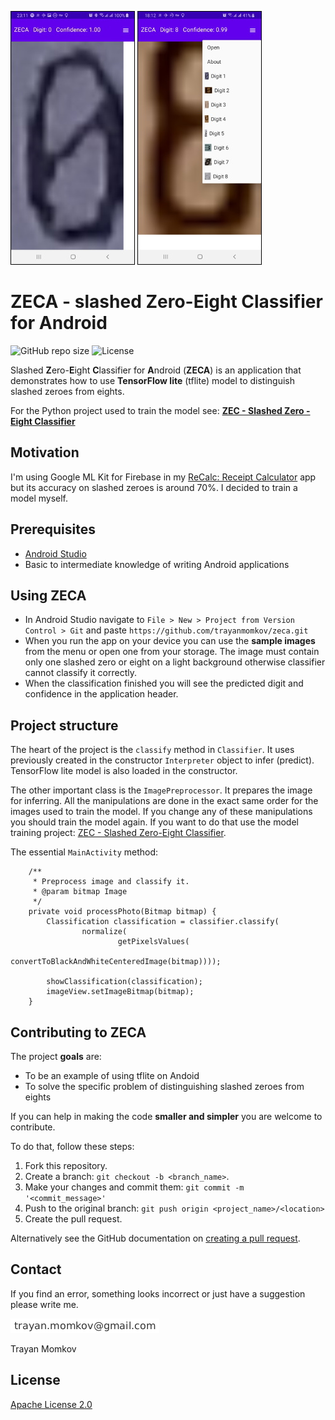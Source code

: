 ![Screenshot of recognized slashed zero](resources/zeca_screenshot_zero.jpg)
![Screenshot of recognized eight](resources/zeca_screenshot_eight.jpg)

# ZECA - slashed Zero-Eight Classifier for Android

<!--- See https://shields.io for others or to customize this set of shields. --->
![GitHub repo size](https://img.shields.io/github/repo-size/trayanmomkov/zeca)
![License](https://img.shields.io/github/license/trayanmomkov/zeca)

Slashed **Z**ero-**E**ight **C**lassifier for **A**ndroid (**ZECA**) is an
 application that demonstrates how to use **TensorFlow lite** (tflite) model to distinguish
  slashed zeroes from eights.

For the Python project used to train the model see: [**ZEC - Slashed Zero
-Eight Classifier**](https://github.com/trayanmomkov/zec)

## Motivation
I'm using Google ML Kit for Firebase in my
[ReCalc: Receipt Calculator](https://play.google.com/store/apps/details?id=info.trekto.receipts)
app but its accuracy
 on slashed zeroes is around 70%. I decided to train a model myself.

## Prerequisites
* [Android Studio](https://developer.android.com/studio/)
* Basic to intermediate knowledge of writing Android applications

## Using ZECA
* In Android Studio navigate to `File > New > Project from Version
 Control > Git` and paste `https://github.com/trayanmomkov/zeca.git`
* When you run the app on your device you can use the **sample images**
 from the menu or open one from your storage. The image must contain only
  one slashed
  zero or eight on a light background otherwise classifier cannot
   classify it correctly.
* When the classification finished you will see the predicted digit and
 confidence in the application header.

## Project structure
The heart of the project is the `classify` method in `Classifier`.
It uses previously created in the constructor `Interpreter` object to infer (predict).
TensorFlow lite model is also loaded in the constructor.

The other important class is the `ImagePreprocessor`. It prepares the
 image for inferring. All the manipulations are done in the
  exact same order for the images used to train the model. If you change
   any of these manipulations you should train the model again. If you
    want to do that use the model training project:
    [ZEC - Slashed Zero-Eight Classifier](https://github.com/trayanmomkov/zeca).
    
The essential `MainActivity` method:
```
    /**
     * Preprocess image and classify it.
     * @param bitmap Image
     */
    private void processPhoto(Bitmap bitmap) {
        Classification classification = classifier.classify(
                normalize(
                        getPixelsValues(
                                convertToBlackAndWhiteCenteredImage(bitmap))));

        showClassification(classification);
        imageView.setImageBitmap(bitmap);
    }
```


## Contributing to ZECA
The project **goals** are:
 * To be an example of using tflite on Andoid
 * To solve the specific problem of distinguishing slashed zeroes from
  eights
  
 If you can help in making the code **smaller and simpler** you are
 welcome to contribute.
  
To do that, follow these steps:

1. Fork this repository.
2. Create a branch: `git checkout -b <branch_name>`.
3. Make your changes and commit them: `git commit -m '<commit_message>'`
4. Push to the original branch: `git push origin <project_name>/<location>`
5. Create the pull request.

Alternatively see the GitHub documentation on [creating a pull request](https://help.github.com/en/github/collaborating-with-issues-and-pull-requests/creating-a-pull-request).

## Contact
If you find an error, something looks incorrect or just have a suggestion please write me.

![Image](resources/a.png)

Trayan Momkov

## License
[Apache License 2.0](LICENSE)
